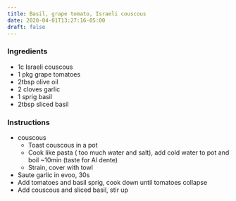 ```yaml
---
title: Basil, grape tomato, Israeli couscous
date: 2020-04-01T13:27:16-05:00
draft: false
---
```


### Ingredients

- 1c Israeli couscous
- 1 pkg grape tomatoes
- 2tbsp olive oil
- 2 cloves garlic
- 1 sprig basil
- 2tbsp sliced basil

### Instructions

- couscous
	- Toast couscous in a pot
	- Cook like pasta ( too much water and salt), add cold water to pot and boil ~10min (taste for Al dente)
	- Strain, cover with towl
- Saute garlic in evoo, 30s
- Add tomatoes and basil sprig, cook down until tomatoes collapse
- Add couscous and sliced basil, stir up

